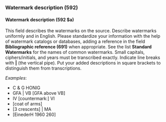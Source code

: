 ### Watermark description (592)

#### Watermark description (592 $a)

This field describes the watermarks on the source. Describe watermarks uniformly and in English. Please standardize your
information with the help of watermark catalogs or databases, adding a reference in the field **Bibliographic
reference (691)** when appropriate. See the list **Standard Watermarks** for the names of common watermarks. Small
capitals, ciphers/initials, and years must be transcribed exactly. Indicate line breaks with **|** (the vertical pipe).
Put your added descriptions in square brackets to distinguish them from transcriptions.

_Examples_:

- C & G HONIG
- GFA | VB [GFA above VB]
- IV [countermark:] VI
- [coat of arms]
- [3 crescents] | MA
- [EinederH 1960 260]
